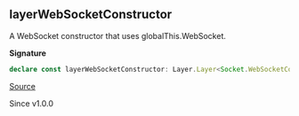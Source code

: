 ## layerWebSocketConstructor

A WebSocket constructor that uses globalThis.WebSocket.

**Signature**

```ts
declare const layerWebSocketConstructor: Layer.Layer<Socket.WebSocketConstructor, never, never>
```

[Source](https://github.com/Effect-TS/effect/tree/main/packages/platform-browser/src/BrowserSocket.ts#L24)

Since v1.0.0